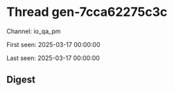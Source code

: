 # Thread gen-7cca62275c3c
Channel: io_qa_pm

First seen: 2025-03-17 00:00:00

Last seen: 2025-03-17 00:00:00

## Digest


